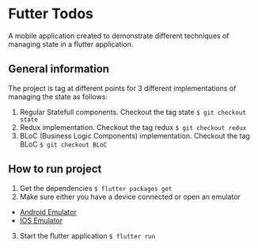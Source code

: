 # Futter Todos

A mobile application created to demonstrate different techniques of managing state in a flutter application.

## General information

The project is tag at different points for 3 different implementations of managing the state as follows:

1. Regular Statefull components. Checkout the tag state `$ git checkout state`
1. Redux implementation. Checkout the tag redux `$ git checkout redux`
1. BLoC (Business Logic Components) implementation. Checkout the tag BLoC `$ git checkout BLoC`

## How to run project

1. Get the dependencies
`$ flutter packages get`
2. Make sure either you have a device connected or open an emulator
-   [Android Emulator](https://developer.android.com/studio/run/managing-avds)
-   [IOS Emulator](https://flutter.io/docs/get-started/install/macos)
3. Start the flutter application
`$ flutter run`
